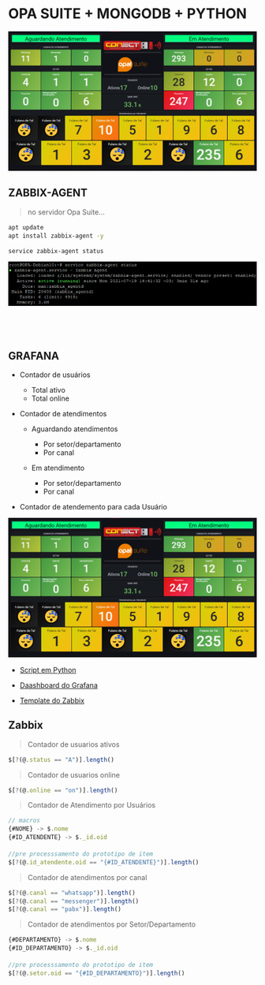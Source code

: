 # OPA SUITE + MONGODB + PYTHON

![print grafana](./recursos/img/print.png)

## ZABBIX-AGENT

> no servidor Opa Suite...

```sh
apt update
apt install zabbix-agent -y
```

```sh
service zabbix-agent status
```

![print grafana](./recursos/img/service%20zabbix-agent%20status.png)

```sh

```

```sh

```

```sh

```

```sh

```

## GRAFANA

- Contador de usuários
  - Total ativo
  - Total online

- Contador de atendimentos
  - Aguardando atendimentos
    - Por setor/departamento
    - Por canal
  
  - Em atendimento
    - Por setor/departamento
    - Por canal

- Contador de atendemento para cada Usuário

![print grafana](./recursos/img/print.png)

- [Script em Python](./recursos/python/opaSuite.py)

- [Daashboard do Grafana](./recursos/grafana/dashboard_opa_suite.json)

- [Template do Zabbix](./recursos/zabbix/OpaSuiteTemplate.xml)

## Zabbix

> Contador de usuarios ativos

```js
$[?(@.status == "A")].length()
```

> Contador de usuarios online

```js
$[?(@.online == "on")].length()
```

> Contador de Atendimento por Usuários

```js
// macros
{#NOME} -> $.nome
{#ID_ATENDENTE} -> $._id.oid

//pre processsamento do prototipo de item
$[?(@.id_atendente.oid == "{#ID_ATENDENTE}")].length()
```

> Contador de atendimentos por canal

```js
$[?(@.canal == "whatsapp")].length()
$[?(@.canal == "messenger")].length()
$[?(@.canal == "pabx")].length()
```

> Contador de atendimentos por Setor/Departamento

```js
{#DEPARTAMENTO} -> $.nome
{#ID_DEPARTAMENTO} -> $._id.oid

//pre processsamento do prototipo de item
$[?(@.setor.oid == "{#ID_DEPARTAMENTO}")].length()
```
